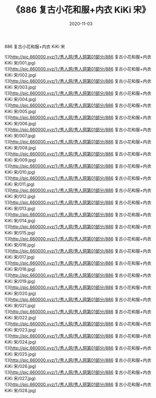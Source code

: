 ﻿---
layout: post
title:  《886 复古小花和服+内衣 KiKi 宋》
date:   2020-11-03
img: http://pic.660000.xyz/1:/秀人网/秀人网第01部分/886 复古小花和服+内衣 KiKi 宋/000.jpg
categories: [美女, 清纯, 唯美]
---

886 复古小花和服+内衣 KiKi 宋

  ![](http://pic.660000.xyz/1:/秀人网/秀人网第01部分/886 复古小花和服+内衣 KiKi 宋/001.jpg) <br> ![](http://pic.660000.xyz/1:/秀人网/秀人网第01部分/886 复古小花和服+内衣 KiKi 宋/002.jpg) <br> ![](http://pic.660000.xyz/1:/秀人网/秀人网第01部分/886 复古小花和服+内衣 KiKi 宋/003.jpg) <br> ![](http://pic.660000.xyz/1:/秀人网/秀人网第01部分/886 复古小花和服+内衣 KiKi 宋/004.jpg) <br> ![](http://pic.660000.xyz/1:/秀人网/秀人网第01部分/886 复古小花和服+内衣 KiKi 宋/005.jpg) <br> ![](http://pic.660000.xyz/1:/秀人网/秀人网第01部分/886 复古小花和服+内衣 KiKi 宋/006.jpg) <br> ![](http://pic.660000.xyz/1:/秀人网/秀人网第01部分/886 复古小花和服+内衣 KiKi 宋/007.jpg) <br> ![](http://pic.660000.xyz/1:/秀人网/秀人网第01部分/886 复古小花和服+内衣 KiKi 宋/008.jpg) <br> ![](http://pic.660000.xyz/1:/秀人网/秀人网第01部分/886 复古小花和服+内衣 KiKi 宋/009.jpg) <br> ![](http://pic.660000.xyz/1:/秀人网/秀人网第01部分/886 复古小花和服+内衣 KiKi 宋/010.jpg) <br> ![](http://pic.660000.xyz/1:/秀人网/秀人网第01部分/886 复古小花和服+内衣 KiKi 宋/011.jpg) <br> ![](http://pic.660000.xyz/1:/秀人网/秀人网第01部分/886 复古小花和服+内衣 KiKi 宋/012.jpg) <br> ![](http://pic.660000.xyz/1:/秀人网/秀人网第01部分/886 复古小花和服+内衣 KiKi 宋/013.jpg) <br> ![](http://pic.660000.xyz/1:/秀人网/秀人网第01部分/886 复古小花和服+内衣 KiKi 宋/014.jpg) <br> ![](http://pic.660000.xyz/1:/秀人网/秀人网第01部分/886 复古小花和服+内衣 KiKi 宋/015.jpg) <br> ![](http://pic.660000.xyz/1:/秀人网/秀人网第01部分/886 复古小花和服+内衣 KiKi 宋/016.jpg) <br> ![](http://pic.660000.xyz/1:/秀人网/秀人网第01部分/886 复古小花和服+内衣 KiKi 宋/017.jpg) <br> ![](http://pic.660000.xyz/1:/秀人网/秀人网第01部分/886 复古小花和服+内衣 KiKi 宋/018.jpg) <br> ![](http://pic.660000.xyz/1:/秀人网/秀人网第01部分/886 复古小花和服+内衣 KiKi 宋/019.jpg) <br> ![](http://pic.660000.xyz/1:/秀人网/秀人网第01部分/886 复古小花和服+内衣 KiKi 宋/020.jpg) <br> ![](http://pic.660000.xyz/1:/秀人网/秀人网第01部分/886 复古小花和服+内衣 KiKi 宋/021.jpg) <br> ![](http://pic.660000.xyz/1:/秀人网/秀人网第01部分/886 复古小花和服+内衣 KiKi 宋/022.jpg) <br> ![](http://pic.660000.xyz/1:/秀人网/秀人网第01部分/886 复古小花和服+内衣 KiKi 宋/023.jpg) <br> ![](http://pic.660000.xyz/1:/秀人网/秀人网第01部分/886 复古小花和服+内衣 KiKi 宋/024.jpg) <br> ![](http://pic.660000.xyz/1:/秀人网/秀人网第01部分/886 复古小花和服+内衣 KiKi 宋/025.jpg) <br> ![](http://pic.660000.xyz/1:/秀人网/秀人网第01部分/886 复古小花和服+内衣 KiKi 宋/026.jpg) <br> ![](http://pic.660000.xyz/1:/秀人网/秀人网第01部分/886 复古小花和服+内衣 KiKi 宋/027.jpg) <br> ![](http://pic.660000.xyz/1:/秀人网/秀人网第01部分/886 复古小花和服+内衣 KiKi 宋/028.jpg) <br>
